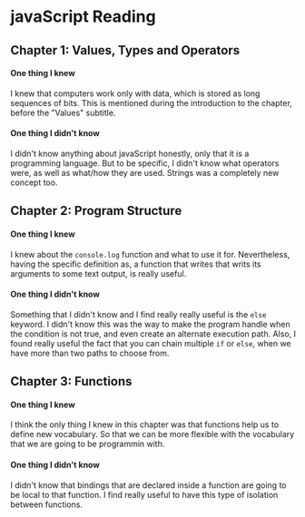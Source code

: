 # javaScript Reading

## Chapter 1: Values, Types and Operators
#### One thing I knew
I knew that computers work only with data, which is stored as long sequences of bits. This is mentioned during the introduction to the chapter, before the "Values" subtitle.

#### One thing I didn't know
I didn't know anything about javaScript honestly, only that it is a programming language. But to be specific, I didn't know what operators were, as well as what/how they are used. Strings was a completely new concept too. 

## Chapter 2: Program Structure
#### One thing I knew
I knew about the `console.log` function and what to use it for. Nevertheless, having the specific definition as, a function that writes that writs its arguments to some text output, is really useful.

#### One thing I didn't know
Something that I didn't know and I find really really useful is the `else` keyword. I didn't know this was the way to make the program handle when the condition is not true, and even create an alternate execution path. Also, I found really useful the fact that you can chain multiple `if` or `else`, when we have more than two paths to choose from.

## Chapter 3: Functions
#### One thing I knew
I think the only thing I knew in this chapter was that functions help us to define new vocabulary. So that we can be more flexible with the vocabulary that we are going to be programmin with.

#### One thing I didn't know
I didn't know that bindings that are declared inside a function are going to be local to that function. I find really useful to have this type of isolation between functions.